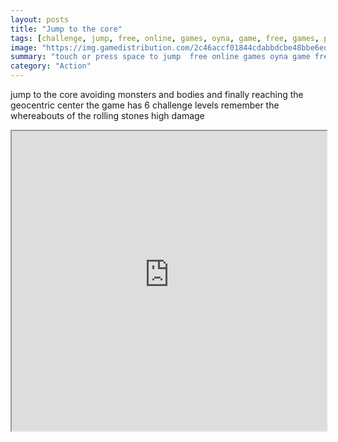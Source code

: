 ```yaml
---
layout: posts
title: "Jump to the core"
tags: [challenge, jump, free, online, games, oyna, game, free, games, play, play, games]
image: "https://img.gamedistribution.com/2c46accf01844cdabbdcbe48bbe6edc5.jpg"
summary: "touch or press space to jump  free online games oyna game free games play play games"
category: "Action"
---
```


jump to the core avoiding monsters and bodies and finally reaching the geocentric center the game has 6 challenge levels remember the whereabouts of the rolling stones high damage

<iframe width="100%" height="480px;" src="https://html5.gamedistribution.com/2c46accf01844cdabbdcbe48bbe6edc5/"></iframe>